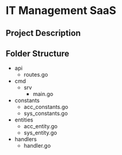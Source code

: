 # IT Management SaaS

## Project Description


## Folder Structure

- api
    - routes.go
- cmd
    - srv
        - main.go
- constants
    - acc_constants.go
    - sys_constants.go
- entities
    - acc_entity.go
    - sys_entity.go
- handlers
    - handler.go



